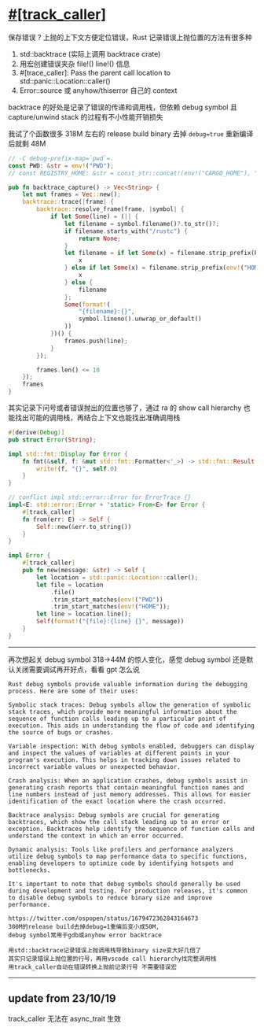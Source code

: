 # [#[track_caller]](/2023/07/error_new_track_caller.md)

保存错误 ? 上抛的上下文方便定位错误，Rust 记录错误上抛位置的方法有很多种

1. std::backtrace (实际上调用 backtrace crate)
2. 用宏创建错误夹杂 file!() line!() 信息
3. #[trace_caller]: Pass the parent call location to std::panic::Location::caller()
4. Error::source 或 anyhow/thiserror 自己的 context

backtrace 的好处是记录了错误的传递和调用栈，但依赖 debug symbol 且 capture/unwind stack 的过程有不小性能开销损失

我试了个函数很多 318M 左右的 release build binary 去掉 `debug=true` 重新编译后就剩 48M

```rust
// -C debug-prefix-map=`pwd`=.
const PWD: &str = env!("PWD");
// const REGISTRY_HOME: &str = const_str::concat!(env!("CARGO_HOME"), "/registry/src/");

pub fn backtrace_capture() -> Vec<String> {
    let mut frames = Vec::new();
    backtrace::trace(|frame| {
        backtrace::resolve_frame(frame, |symbol| {
            if let Some(line) = (|| {
                let filename = symbol.filename()?.to_str()?;
                if filename.starts_with("/rustc") {
                    return None;
                }
                let filename = if let Some(x) = filename.strip_prefix(PWD) {
                    x
                } else if let Some(x) = filename.strip_prefix(env!("HOME")) {
                    x
                } else {
                    filename
                };
                Some(format!(
                    "{filename}:{}",
                    symbol.lineno().unwrap_or_default()
                ))
            })() {
                frames.push(line);
            }
        });

        frames.len() <= 10
    });
    frames
}
```

其实记录下问号或者错误抛出的位置也够了，通过 ra 的 show call hierarchy 也能找出可能的调用栈，再结合上下文也能找出准确调用栈

```rust
#[derive(Debug)]
pub struct Error(String);

impl std::fmt::Display for Error {
    fn fmt(&self, f: &mut std::fmt::Formatter<'_>) -> std::fmt::Result {
        write!(f, "{}", self.0)
    }
}

// conflict impl std::error::Error for ErrorTrace {}
impl<E: std::error::Error + 'static> From<E> for Error {
    #[track_caller]
    fn from(err: E) -> Self {
        Self::new(&err.to_string())
    }
}

impl Error {
    #[track_caller]
    pub fn new(message: &str) -> Self {
        let location = std::panic::Location::caller();
        let file = location
            .file()
            .trim_start_matches(env!("PWD"))
            .trim_start_matches(env!("HOME"));
        let line = location.line();
        Self(format!("{file}:{line} {}", message))
    }
}
```

---

再次想起关 debug symbol 318->44M 的惊人变化，感觉 debug symbol 还是默认关闭需要调试再开好点，看看 gpt 怎么说

```
Rust debug symbols provide valuable information during the debugging process. Here are some of their uses:

Symbolic stack traces: Debug symbols allow the generation of symbolic stack traces, which provide more meaningful information about the sequence of function calls leading up to a particular point of execution. This aids in understanding the flow of code and identifying the source of bugs or crashes.

Variable inspection: With debug symbols enabled, debuggers can display and inspect the values of variables at different points in your program's execution. This helps in tracking down issues related to incorrect variable values or unexpected behavior.

Crash analysis: When an application crashes, debug symbols assist in generating crash reports that contain meaningful function names and line numbers instead of just memory addresses. This allows for easier identification of the exact location where the crash occurred.

Backtrace analysis: Debug symbols are crucial for generating backtraces, which show the call stack leading up to an error or exception. Backtraces help identify the sequence of function calls and understand the context in which an error occurred.

Dynamic analysis: Tools like profilers and performance analyzers utilize debug symbols to map performance data to specific functions, enabling developers to optimize code by identifying hotspots and bottlenecks.

It's important to note that debug symbols should generally be used during development and testing. For production releases, it's common to disable debug symbols to reduce binary size and improve performance.
```

```
https://twitter.com/ospopen/status/1679472362843164673
300M的release build去掉debug=1重编后变小成50M,
debug symbol常用于gdb或anyhow error backtrace

用std::backtrace记录错误上抛调用栈导致binary size变大好几倍了
其实只记录错误上抛位置的行号，再用vscode call hierarchy找完整调用栈
用track_caller自动在错误转换上抛前记录行号 不需要错误宏
```

---

## update from 23/10/19
track_caller 无法在 async_trait 生效
